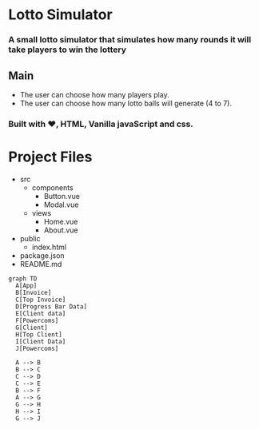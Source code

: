 # Lotto Simulator

### A small lotto simulator that simulates how many rounds it will take players to win the lottery 

## Main 

- The user can choose how many players play.
- The user can choose how many lotto balls will generate (4 to 7).

### Built with ❤️, HTML, Vanilla javaScript and css. 

# Project Files

- src
  - components
    - Button.vue
    - Modal.vue
  - views
    - Home.vue
    - About.vue
- public
  - index.html
- package.json
- README.md

```mermaid
graph TD
  A[App]
  B[Invoice]
  C[Top Invoice]
  D[Progress Bar Data]
  E[Client data]
  F[Powercoms]
  G[Client]
  H[Top Client]
  I[Client Data]
  J[Powercoms]

  A --> B
  B --> C
  C --> D
  C --> E
  B --> F
  A --> G
  G --> H
  H --> I
  G --> J



